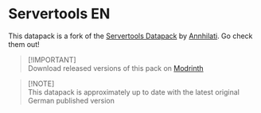 # Servertools EN

This datapack is a fork of the [Servertools Datapack](https://modrinth.com/datapack/servertools-datapack) by [Annhilati](https://modrinth.com/user/Annhilati). Go check them out!

> [!IMPORTANT]\
> Download released versions of this pack on [Modrinth](https://modrinth.com/datapack/servertools-en)

> [!NOTE]\
> This datapack is approximately up to date with the latest original German published version
